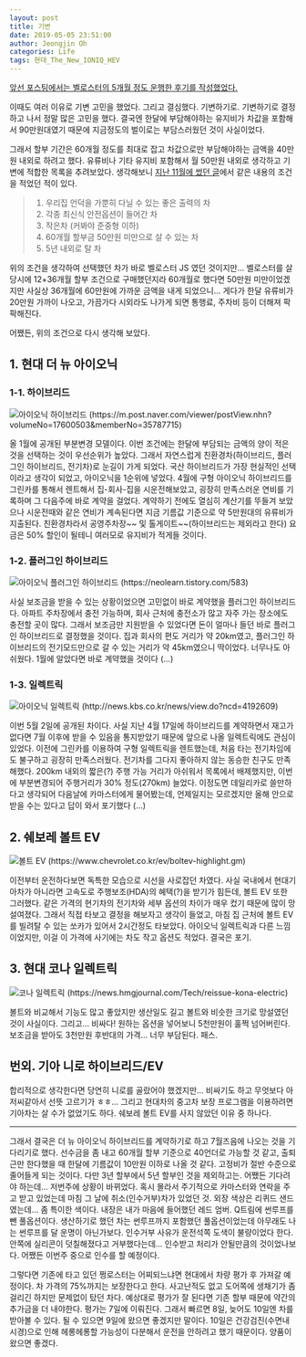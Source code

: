 ```yaml
---
layout: post
title: 기변
date: 2019-05-05 23:51:00
author: Jeongjin Oh
categories: Life
tags: 현대_The_New_IONIQ_HEV
---
```


[앞선 포스팅에서는 벨로스터의 5개월 정도 운행한 후기를 작성했었다.](/life/2019/04/13/Review-About-Veloster-JS)

이때도 여러 이유로 기변 고민을 했었다. 그리고 결심했다. 기변하기로. 기변하기로 결정하고 나서 정말 많은 고민을 했다. 결국엔 한달에 부담해야하는 유지비가 차값을 포함해서 90만원대였기 때문에 지금정도의 벌이로는 부담스러웠던 것이 사실이었다.

그래서 할부 기간은 60개월 정도를 최대로 잡고 차값으로만 부담해야하는 금액을 40만원 내외로 하려고 했다. 유류비나 기타 유지비 포함해서 월 50만원 내외로 생각하고 기변에 적합한 목록을 추려보았다. 생각해보니 [지난 11월에 썼던 글](/life/2018/11/24/Looking-For-Next-Car)에서 같은 내용의 조건을 적었던 적이 있다.

> 1. 우리집 언덕을 가뿐히 다닐 수 있는 좋은 출력의 차
> 2. 각종 최신식 안전옵션이 들어간 차
> 3. 작은차 (커봐야 준중형 이하)
> 4. 60개월 할부금 50만원 미만으로 살 수 있는 차
> 5. 5년 내외로 탈 차

위의 조건을 생각하여 선택했던 차가 바로 벨로스터 JS 였던 것이지만... 벨로스터를 살 당시에 12+36개월 할부 조건으로 구매했던지라 60개월로 했다면 50만원 미만이었겠지만 사실상 36개월에 60만원에 가까운 금액을 내게 되었으니... 게다가 한달 유류비가 20만원 가까이 나오고, 가끔가다 시외라도 나가게 되면 통행료, 주차비 등이 더해져 팍팍해진다.

어쨌든, 위의 조건으로 다시 생각해 보았다.

## 1. 현대 더 뉴 아이오닉

### 1-1. 하이브리드

![아이오닉 하이브리드 (https://m.post.naver.com/viewer/postView.nhn?volumeNo=17600503&memberNo=35787715)](/images/2019-5-5-Considering-To-Change-A-Car/1.jpg) 

올 1월에 공개된 부분변경 모델이다. 이번 조건에는 한달에 부담되는 금액의 양이 적은 것을 선택하는 것이 우선순위가 높았다. 그래서 자연스럽게 친환경차(하이브리드, 플러그인 하이브리드, 전기차)로 눈길이 가게 되었다. 국산 하이브리드가 가장 현실적인 선택이라고 생각이 되었고, 아이오닉을 1순위에 넣었다. 4월에 구형 아이오닉 하이브리드를 그린카를 통해서 렌트해서 집-회사-집을 시운전해보았고, 굉장히 만족스러운 연비를 기록하며 그 다음주에 바로 계약을 걸었다. 계약하기 전에도 열심히 계산기를 뚜들겨 보았으나 시운전때와 같은 연비가 계속된다면 지금 기름값 기준으로 약 5만원대의 유류비가 지출된다. 친환경차라서 공영주차장~~ 및 톨게이트~~(하이브리드는 제외라고 한다) 요금은 50% 할인이 될테니 여러모로 유지비가 적게들 것이다.

### 1-2. 플러그인 하이브리드

![아이오닉 플러그인 하이브리드 (https://neolearn.tistory.com/583)](/images/2019-5-5-Considering-To-Change-A-Car/2.jpg)

사실 보조금을 받을 수 있는 상황이었으면 고민없이 바로 계약했을 플러그인 하이브리드다. 아파트 주차장에서 충전 가능하며, 회사 근처에 충전소가 많고 자주 가는 장소에도 충전할 곳이 많다. 그래서 보조금만 지원받을 수 있었다면 돈이 얼마나 들던 바로 플러그인 하이브리드로 결정했을 것이다. 집과 회사의 편도 거리가 약 20km였고, 플러그인 하이브리드의 전기모드만으로 갈 수 있는 거리가 약 45km였으니 딱이었다. 너무나도 아쉬웠다. 1월에 알았다면 바로 계약했을 것이다 (...)

### 1-3. 일렉트릭

![아이오닉 일렉트릭 (http://news.kbs.co.kr/news/view.do?ncd=4192609)](/images/2019-5-5-Considering-To-Change-A-Car/3.jpg)

이번 5월 2일에 공개된 차이다. 사실 지난 4월 17일에 하이브리드를 계약하면서 재고가 없다면 7월 이후에 받을 수 있음을 통지받았기 때문에 앞으로 나올 일렉트릭에도 관심이 있었다. 이전에 그린카를 이용하여 구형 일렉트릭을 렌트했는데, 처음 타는 전기차임에도 불구하고 굉장히 만족스러웠다. 전기차를 그다지 좋아하지 않는 동승한 친구도 만족해했다. 200km 내외의 짧은(?) 주행 가능 거리가 아쉬워서 목록에서 배제했지만, 이번에 부분변경되어 주행거리가 30% 정도(270km) 늘었다. 이정도면 데일리카로 쓸만하다고 생각되어 다음날에 카마스터에게 물어봤는데, 언제일지는 모르겠지만 올해 안으로 받을 수는 있다고 답이 와서 포기했다 (...)

## 2. 쉐보레 볼트 EV

![볼트 EV (https://www.chevrolet.co.kr/ev/boltev-highlight.gm)](/images/2019-5-5-Considering-To-Change-A-Car/4.jpg)

이전부터 운전하다보면 독특한 모습으로 시선을 사로잡던 차였다. 사실 국내에서 현대기아차가 아니라면 고속도로 주행보조(HDA)의 혜택(?)을 받기가 힘든데, 볼트 EV 또한 그러했다. 같은 가격의 현기차의 전기차와 세부 옵션의 차이가 매우 컸기 때문에 많이 망설여졌다. 그래서 직접 타보고 결정을 해보자고 생각이 들었고, 마침 집 근처에 볼트 EV를 빌려탈 수 있는 쏘카가 있어서 2시간정도 타보았다. 아이오닉 일렉트릭과 다른 느낌이었지만, 이걸 이 가격에 사기에는 차도 작고 옵션도 적었다. 결국은 포기.

## 3. 현대 코나 일렉트릭

![코나 일렉트릭 (https://news.hmgjournal.com/Tech/reissue-kona-electric)](/images/2019-5-5-Considering-To-Change-A-Car/5.jpg)

볼트와 비교해서 기능도 많고 좋았지만 생산일도 길고 볼트와 비슷한 크기로 망설였던 것이 사실이다. 그리고... 비싸다! 원하는 옵션을 넣어보니 5천만원이 훌쩍 넘어버린다. 보조금을 받아도 3천만원 후반대의 가격... 너무 부담된다. 패스.

## 번외. 기아 니로 하이브리드/EV

합리적으로 생각한다면 당연히 니로를 골랐어야 했겠지만... 비싸기도 하고 무엇보다 아저씨같아서 선뜻 고르기가 ㅎㅎ... 그리고 현대차의 중고차 보장 프로그램을 이용하려면 기아차는 살 수가 없었기도 하다. 쉐보레 볼트 EV를 사지 않았던 이유 중 하나다.

---

그래서 결국은 더 뉴 아이오닉 하이브리드를 계약하기로 하고 7월즈음에 나오는 것을 기다리기로 했다. 선수금을 좀 내고 60개월 할부 기준으로 40언더로 가능할 것 같고, 출퇴근만 한다했을 때 한달에 기름값이 10만원 이하로 나올 것 같다. 고정비가 절반 수준으로 줄어들게 되는 것이다. 다만 3년 할부에서 5년 할부인 것을 제외하고는. 어쨌든 기다려야 하는데... 저번주에 상황이 바뀌었다. 혹시 몰라서 주기적으로 카마스터와 연락을 주고 받고 있었는데 마침 그 날에 취소(인수거부)차가 있었던 것. 외장 색상은 리퀴드 샌드였는데... 좀 특이한 색이다. 내장은 내가 마음에 들어했던 레드 엄버. Q트림에 썬루프를 뺀 풀옵션이다. 생산하기로 했던 차는 썬루프까지 포함했던 풀옵션이었는데 아무래도 나는 썬루프를 달 운명이 아닌가보다. 인수거부 사유가 운전석쪽 도색이 불량이었다 한다. 안쪽에 실리콘이 덧칠해졌다고 거부했다는데... 인수받고 처리가 안될만큼의 것이었나보다. 어쨌든 이번주 중으로 인수를 할 예정이다.

그렇다면 기존에 타고 있던 쩡로스터는 어찌되느냐면 현대에서 차량 평가 후 가져갈 예정이다. 차 가격의 75%까지는 보장한다고 한다. 사고난적도 없고 도어쪽에 생채기가 좀 걸리긴 하지만 문제없이 탔던 차다. 예상대로 평가가 잘 된다면 기존 할부 때문에 약간의 추가금을 더 내야한다. 평가는 7일에 이뤄진다. 그래서 빠르면 8일, 늦어도 10일엔 차를 받아볼 수 있다. 될 수 있으면 9일에 왔으면 좋겠지만 말이다. 10일은 건강검진(수면내시경)으로 인해 헤롱헤롱할 가능성이 다분해서 운전을 안하려고 했기 때문이다. 양품이 왔으면 좋겠다.